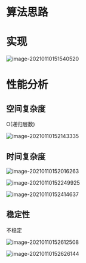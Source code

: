 # 算法思路





# 实现

![image-20210110151540520](https://gitee.com/llillz/images/raw/master/image-20210110151540520.png)



# 性能分析

## 空间复杂度

O(递归层数)

![image-20210110152143335](https://gitee.com/llillz/images/raw/master/image-20210110152143335.png)

## 时间复杂度

![image-20210110152016263](https://gitee.com/llillz/images/raw/master/image-20210110152016263.png)

![image-20210110152249925](https://gitee.com/llillz/images/raw/master/image-20210110152249925.png)

![image-20210110152414637](https://gitee.com/llillz/images/raw/master/image-20210110152414637.png)

## 稳定性

不稳定

![image-20210110152612508](https://gitee.com/llillz/images/raw/master/image-20210110152612508.png)

![image-20210110152626144](https://gitee.com/llillz/images/raw/master/image-20210110152626144.png)